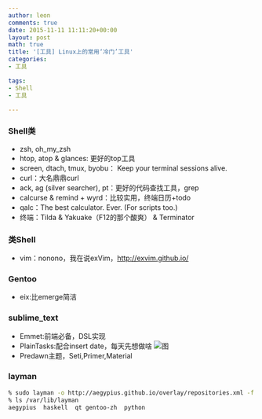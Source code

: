 ```yaml
---
author: leon
comments: true
date: 2015-11-11 11:11:20+00:00
layout: post
math: true
title: '[工具] Linux上的常用‘冷门’工具' 
categories:
- 工具

tags:
- Shell
- 工具

---
```


### Shell类

- zsh, oh_my_zsh
- htop, atop & glances: 更好的top工具
- screen, dtach, tmux, byobu： Keep your terminal sessions alive. 
- curl：大名鼎鼎curl
- ack, ag (silver searcher), pt：更好的代码查找工具，grep
- calcurse & remind + wyrd：比较实用，终端日历+todo
- qalc：The best calculator. Ever. (For scripts too.) 
- 终端：Tilda & Yakuake（F12的那个酸爽） & Terminator

### 类Shell

- vim：nonono，我在说exVim，http://exvim.github.io/

### Gentoo

- eix:比emerge简洁

### sublime_text
- Emmet:前端必备，DSL实现
- PlainTasks:配合insert date，每天先想做啥
![图](https://camo.githubusercontent.com/95bbc6d99f00ff199af7daae7d5c65556784f84b/687474703a2f2f636c2e6c792f696d6167652f3171313030513231326f32512f73732e706e67)
- Predawn主题，Seti,Primer,Material

### layman

```bash
% sudo layman -o http://aegypius.github.io/overlay/repositories.xml -f -a aegypius
% ls /var/lib/layman 
aegypius  haskell  qt gentoo-zh  python
```
